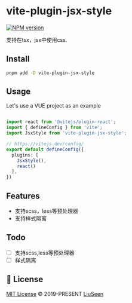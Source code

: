 # vite-plugin-jsx-style

[![NPM version](https://img.shields.io/npm/v/vite-plugin-jsx-style?color=a1b858&label=)](https://www.npmjs.com/package/vite-plugin-jsx-style)

支持在tsx，jsx中使用css.


## Install

```bash
pnpm add -D vite-plugin-jsx-style
```

## Usage

Let's use a VUE project as an example

```typescript

import react from '@vitejs/plugin-react';
import { defineConfig } from 'vite';
import JsxStyle from 'vite-plugin-jsx-style';

// https://vitejs.dev/config/
export default defineConfig({
  plugins: [
    JsxStyle(),
    react()
  ],
})
```

## Features
- 支持scss，less等预处理器
- 支持样式隔离

## Todo
- [ ] 支持scss,less等预处理器
- [ ] 样式隔离

## 📄 License

[MIT License](https://github.com/liuseen-l/vite-plugin-jsx-style/blob/main/LICENSE) © 2019-PRESENT [LiuSeen](https://github.com/liuseen-l)

